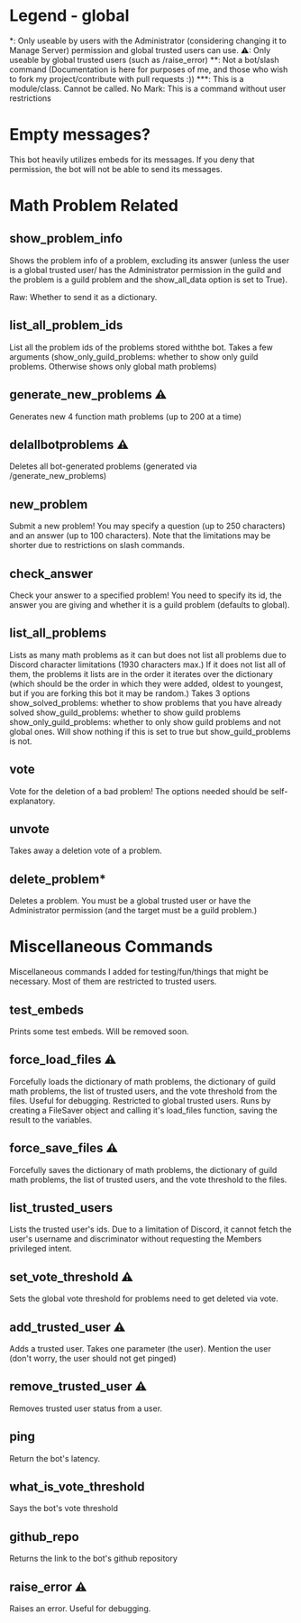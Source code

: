 # Legend - global
*: Only useable by users with the Administrator (considering changing it to Manage Server) permission and global trusted users can use.
⚠: Only useable by global trusted users (such as /raise_error)
**: Not a bot/slash command (Documentation is here for purposes of me, and those who wish to fork my project/contribute with pull requests :))
***: This is a module/class. Cannot be called.
No Mark: This is a command without user restrictions

# Empty messages?

This bot heavily utilizes embeds for its messages. If you deny that permission, the bot will not be able to send its messages.

# Math Problem Related

## show_problem_info
Shows the problem info of a problem, excluding its answer (unless the user is a global trusted user/ has the Administrator permission in the guild and the problem is a guild problem  and the show_all_data option is set to True).

Raw: Whether to send it as a dictionary.

## list_all_problem_ids

List all the problem ids of the problems stored withthe bot. Takes a few arguments (show_only_guild_problems: whether to show only guild problems. Otherwise shows only global math problems)

## generate_new_problems ⚠

Generates new 4 function math problems (up to 200 at a time)

## delallbotproblems ⚠

Deletes all bot-generated problems (generated via /generate_new_problems)

## new_problem

Submit a new problem! You may specify a question (up to 250 characters) and an answer (up to 100 characters). Note that the limitations may be shorter due to restrictions on slash commands.

## check_answer

Check your answer to a specified problem! You need to specify its id, the answer you are giving and whether it is a guild problem (defaults to global).

## list_all_problems

Lists as many math problems as it can but does not list all problems due to Discord character limitations (1930 characters max.) If it does not list all of them, the problems it lists are in the order it iterates over the dictionary (which should be the order in which they were added, oldest to youngest, but if you are forking this bot it may be random.)
Takes 3 options
show_solved_problems: whether to show problems that you have already solved
show_guild_problems: whether to show guild problems
show_only_guild_problems: whether to only show guild problems and not global ones. Will show nothing if this is set to true but show_guild_problems is not.

## vote

Vote for the deletion of a bad problem!
The options needed should be self-explanatory.

## unvote

Takes away a deletion vote of a problem.

## delete_problem*

Deletes a problem. You must be a global trusted user or have the Administrator permission (and the target must be a guild problem.)


# Miscellaneous Commands

Miscellaneous commands I added for testing/fun/things that might be necessary. Most of them are restricted to trusted users.

## test_embeds

Prints some test embeds. Will be removed soon.

## force_load_files ⚠

Forcefully loads the dictionary of math problems, the dictionary of guild math problems, the list of trusted users, and the vote threshold from the files. Useful for debugging. Restricted to global trusted users. Runs by creating a FileSaver object and calling it's load_files function, saving the result to the variables.

## force_save_files ⚠

Forcefully saves the dictionary of math problems, the dictionary of guild math problems, the list of trusted users, and the vote threshold to the files.

## list_trusted_users

Lists the trusted user's ids. Due to a limitation of Discord, it cannot fetch the user's username and discriminator without requesting the Members privileged intent.

## set_vote_threshold ⚠
Sets the global vote threshold for problems need to get deleted via vote.

## add_trusted_user ⚠

Adds a trusted user. Takes one parameter (the user). Mention the user (don't worry, the user should not get pinged)

## remove_trusted_user ⚠

Removes trusted user status from a user.

## ping

Return the bot's latency.

## what_is_vote_threshold

Says the bot's vote threshold

## github_repo

Returns the link to the bot's github repository 

## raise_error ⚠

Raises an error. Useful for debugging.

